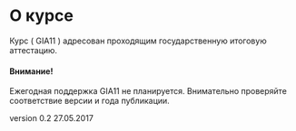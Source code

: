 # О курсе

Курс \( GIA11 \) адресован проходящим государственную итоговую аттестацию.

#### Внимание!

Ежегодная поддержка GIA11 не планируется. Внимательно проверяйте соответствие версии и года публикации.

version 0.2 27.05.2017



